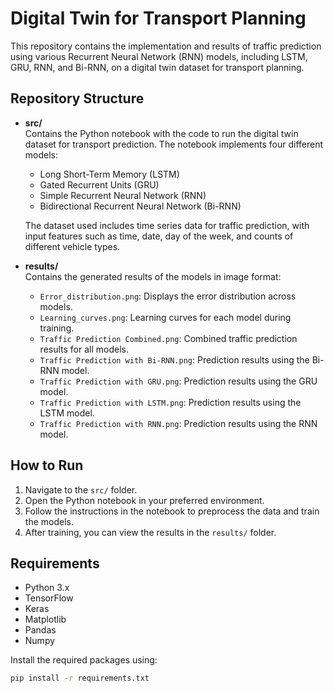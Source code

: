 # Digital Twin for Transport Planning

This repository contains the implementation and results of traffic prediction using various Recurrent Neural Network (RNN) models, including LSTM, GRU, RNN, and Bi-RNN, on a digital twin dataset for transport planning.

## Repository Structure

- **src/**  
  Contains the Python notebook with the code to run the digital twin dataset for transport prediction. The notebook implements four different models:
  - Long Short-Term Memory (LSTM)
  - Gated Recurrent Units (GRU)
  - Simple Recurrent Neural Network (RNN)
  - Bidirectional Recurrent Neural Network (Bi-RNN)
  
  The dataset used includes time series data for traffic prediction, with input features such as time, date, day of the week, and counts of different vehicle types.

- **results/**  
  Contains the generated results of the models in image format:
  - `Error_distribution.png`: Displays the error distribution across models.
  - `Learning_curves.png`: Learning curves for each model during training.
  - `Traffic Prediction Combined.png`: Combined traffic prediction results for all models.
  - `Traffic Prediction with Bi-RNN.png`: Prediction results using the Bi-RNN model.
  - `Traffic Prediction with GRU.png`: Prediction results using the GRU model.
  - `Traffic Prediction with LSTM.png`: Prediction results using the LSTM model.
  - `Traffic Prediction with RNN.png`: Prediction results using the RNN model.

## How to Run

1. Navigate to the `src/` folder.
2. Open the Python notebook in your preferred environment.
3. Follow the instructions in the notebook to preprocess the data and train the models.
4. After training, you can view the results in the `results/` folder.

## Requirements

- Python 3.x
- TensorFlow
- Keras
- Matplotlib
- Pandas
- Numpy

Install the required packages using:

```bash
pip install -r requirements.txt
